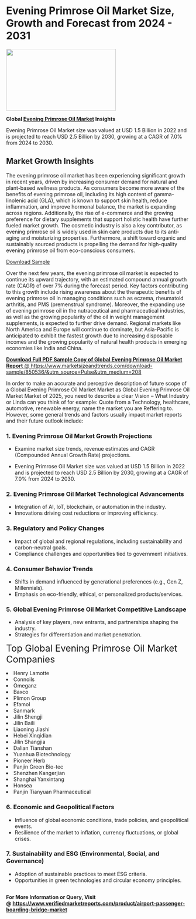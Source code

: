 <H1>Evening Primrose Oil Market Size, Growth and Forecast from 2024 - 2031</H1><img class="aligncenter size-medium wp-image-584254" src="https://thirdeyenews.in/wp-content/uploads/2024/09/Global-Market-Research-300x168.jpeg" alt="" width="300" height="168" /><p><strong>Global&nbsp;<a href="https://www.marketsizeandtrends.com/download-sample/850536/&amp;utm_source=Pulse&amp;utm_medium=208">Evening Primrose Oil Market</a> Insights</strong></p><p>Evening Primrose Oil Market size was valued at USD 1.5 Billion in 2022 and is projected to reach USD 2.5 Billion by 2030, growing at a CAGR of 7.0% from 2024 to 2030.</p><p><h2>Market Growth Insights</h2> <p>The evening primrose oil market has been experiencing significant growth in recent years, driven by increasing consumer demand for natural and plant-based wellness products. As consumers become more aware of the benefits of evening primrose oil, including its high content of gamma-linolenic acid (GLA), which is known to support skin health, reduce inflammation, and improve hormonal balance, the market is expanding across regions. Additionally, the rise of e-commerce and the growing preference for dietary supplements that support holistic health have further fueled market growth. The cosmetic industry is also a key contributor, as evening primrose oil is widely used in skin care products due to its anti-aging and moisturizing properties. Furthermore, a shift toward organic and sustainably sourced products is propelling the demand for high-quality evening primrose oil from eco-conscious consumers.</p> <p><a href="#">Download Sample</a></p> <p>Over the next few years, the evening primrose oil market is expected to continue its upward trajectory, with an estimated compound annual growth rate (CAGR) of over 7% during the forecast period. Key factors contributing to this growth include rising awareness about the therapeutic benefits of evening primrose oil in managing conditions such as eczema, rheumatoid arthritis, and PMS (premenstrual syndrome). Moreover, the expanding use of evening primrose oil in the nutraceutical and pharmaceutical industries, as well as the growing popularity of the oil in weight management supplements, is expected to further drive demand. Regional markets like North America and Europe will continue to dominate, but Asia-Pacific is anticipated to exhibit the fastest growth due to increasing disposable incomes and the growing popularity of natural health products in emerging economies like India and China.</p> <p><a href="#"></p><p><span class=""><strong>Download Full PDF Sample Copy of Global Evening Primrose Oil Market Report</strong> @ <a href="https://www.marketsizeandtrends.com/download-sample/850536/&amp;utm_source=Pulse&amp;utm_medium=208" target="_blank">https://www.marketsizeandtrends.com/download-sample/850536/&amp;utm_source=Pulse&amp;utm_medium=208</a></span></p><p>In order to make an accurate and perceptive description of future scope of a Global&nbsp;Evening Primrose Oil Market Market as Global&nbsp;Evening Primrose Oil Market Market of 2025, you need to describe a clear Vision &ndash; What Industry or Linda can you think of for example: Quote from a Technology, healthcare, automotive, renewable energy, name the market you are Reffering to. However, some general trends and factors usually impact market reports and their future outlook include:</p><h3>1.&nbsp;<strong>Evening Primrose Oil Market Growth Projections</strong></h3><ul><li>Examine market size trends, revenue estimates and CAGR (Compounded Annual Growth Rate) projections.</li><li><p>Evening Primrose Oil Market size was valued at USD 1.5 Billion in 2022 and is projected to reach USD 2.5 Billion by 2030, growing at a CAGR of 7.0% from 2024 to 2030.</p></li></ul><h3>2.&nbsp;<strong>Evening Primrose Oil Market Technological Advancements</strong></h3><ul><li>Integration of AI, IoT, blockchain, or automation in the industry.</li><li>Innovations driving cost reductions or improving efficiency.</li></ul><h3>3.&nbsp;<strong>Regulatory and Policy Changes</strong></h3><ul><li>Impact of global and regional regulations, including sustainability and carbon-neutral goals.</li><li>Compliance challenges and opportunities tied to government initiatives.</li></ul><h3>4.&nbsp;<strong>Consumer Behavior Trends</strong></h3><ul><li>Shifts in demand influenced by generational preferences (e.g., Gen Z, Millennials).</li><li>Emphasis on eco-friendly, ethical, or personalized products/services.</li></ul><h3>5.&nbsp;<strong>Global Evening Primrose Oil Market Competitive Landscape</strong></h3><ul><li>Analysis of key players, new entrants, and partnerships shaping the industry.</li><li>Strategies for differentiation and market penetration.</li></ul><p data-pm-slice="1 1 []"><span style="color: inherit; font-family: inherit; font-size: 25px;">Top Global Evening Primrose Oil Market Companies</span></p><div class="" data-test-id=""><p><li> Henry Lamotte</li><li> Connoils</li><li> Omeganz</li><li> Baxco</li><li> Plimon Group</li><li> Efamol</li><li> Sanmark</li><li> Jilin Shengji</li><li> Jilin Baili</li><li> Liaoning Jiashi</li><li> Hebei Xinqidian</li><li> Jilin Shangjia</li><li> Dalian Tianshan</li><li> Yuanhua Biotechnology</li><li> Pioneer Herb</li><li> Panjin Green Bio-tec</li><li> Shenzhen Kangerjian</li><li> Shanghai Yanxintang</li><li> Honsea</li><li> Panjin Tianyuan Pharmaceutical</li></p></div><h3>6.&nbsp;<strong>Economic and Geopolitical Factors</strong></h3><ul><li>Influence of global economic conditions, trade policies, and geopolitical events.</li><li>Resilience of the market to inflation, currency fluctuations, or global crises.</li></ul><h3>7.&nbsp;<strong>Sustainability and ESG (Environmental, Social, and Governance)</strong></h3><ul><li>Adoption of sustainable practices to meet ESG criteria.</li><li>Opportunities in green technologies and circular economy principles.</li></ul><h2><strong style="font-size: 14px;">For More Information or Query, Visit @&nbsp;</strong><a style="background-color: #ffffff; font-size: 14px;" href="https://www.marketsizeandtrends.com/report/evening-primrose-oil-market/" target="_blank">https://www.verifiedmarketreports.com/product/airport-passenger-boarding-bridge-market</a></h2>
